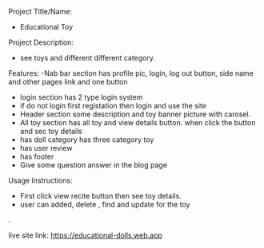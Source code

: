 Project Title/Name:
- Educational Toy

Project Description:
- see toys and different different category.

Features:
-Nab bar section has profile pic, login, log out button, side name and other pages link and one button
- login section has 2 type login system 
- if do not login first registation then login and use the site
- Header section some description and toy banner picture with carosel.
- All toy section has all toy  and view details button. when click the button and sec toy details
- has doll category has three category toy 
- has user review
- has footer
- Give some question answer in the blog page

Usage Instructions:
- First click view recite button then see toy details.
- user can added, delete , find and update for the toy

.

live site link: https://educational-dolls.web.app